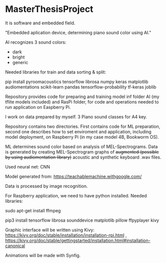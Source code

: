 # MasterThesisProject

It is software and embedded field.

"Embedded aplication device, determining piano sound color using AI."

AI recognizes 3 sound colors:
 - dark
 - bright
 - generic

Needed libraries for train and data sorting & split: 

pip install pyroomacoustics tensorflow librosa numpy keras matplotlib audiomentations scikit-learn pandas tensorflow-probability tf-keras  joblib 


Repository provides code for preparing and training model inf folder AI (my tflite models included) and RasPi folder, for code and operations needed to run application on Easpberry Pi.

I work on data prepared by myself. 3 Piano sound classes for A4 key.
 
Repository contains two directories. First contains code for ML preparation, second one describes how to set enviroment and application, including model deployment, on Raspberry Pi (in my case model 4B, Bookworm OS). 

ML determines sound color based on analysis of MEL-Spectrograms. Data is generated by creating MEL-Spectrogram graphs of ~~augmented (possible by using audiomentation library)~~ acoustic and synthetic keyboard .wav files.

Used neural net: CNN

Model generated from: https://teachablemachine.withgoogle.com/

Data is processed by image recognition.

For Raspberry application, we need to have python installed. Needed libraries:

sudo apt-get install ffmpeg

pip3 install tensorflow librosa sounddevice matplotlib pillow ffpyplayer kivy 


Graphic interface will be written using Kivy:  https://kivy.org/doc/stable/installation/installation-rpi.html , https://kivy.org/doc/stable/gettingstarted/installation.html#installation-canonical 

Animations will be made with Synfig.



